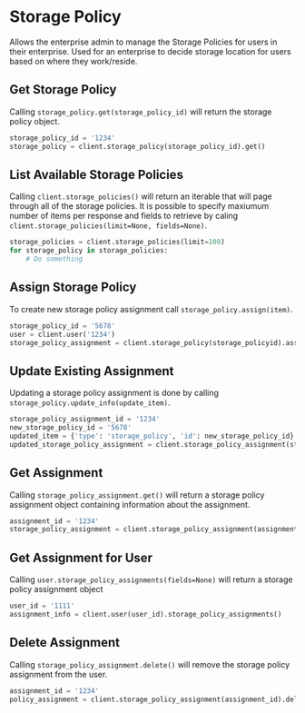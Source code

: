 Storage Policy 
==============

Allows the enterprise admin to manage the Storage Policies for users in their
enterprise. Used for an enterprise to decide storage location for users based on
where they work/reside. 


Get Storage Policy
------------------

Calling `storage_policy.get(storage_policy_id)` will return the storage policy object.

```python
storage_policy_id = '1234'
storage_policy = client.storage_policy(storage_policy_id).get()
```

List Available Storage Policies
-------------------------------

Calling `client.storage_policies()` will return an iterable that will page through all of the storage policies. It is possible to specify maxiumum number of items per response and fields to retrieve by caling `client.storage_policies(limit=None, fields=None)`.

```python
storage_policies = client.storage_policies(limit=100)
for storage_policy in storage_policies:
    # Do something
```

Assign Storage Policy
---------------------

To create new storage policy assignment call `storage_policy.assign(item)`.

```python
storage_policy_id = '5678'
user = client.user('1234')
storage_policy_assignment = client.storage_policy(storage_policyid).assign(user)
```

Update Existing Assignment
--------------------------

Updating a storage policy assignment is done by calling `storage_policy.update_info(update_item)`.

```python
storage_policy_assignment_id = '1234'
new_storage_policy_id = '5678'
updated_item = {'type': 'storage_policy', 'id': new_storage_policy_id}
updated_storage_policy_assignment = client.storage_policy_assignment(storage_policy_assignment).update_info(updated_item)
```

Get Assignment
--------------

Calling `storage_policy_assignment.get()` will return a storage policy assignment object containing information about the assignment.

```python
assignment_id = '1234'
storage_policy_assignment = client.storage_policy_assignment(assignment_id).get()
```

Get Assignment for User
-------------------------

Calling `user.storage_policy_assignments(fields=None)` will return a storage policy assignment object

```python
user_id = '1111'
assignment_info = client.user(user_id).storage_policy_assignments()
```

Delete Assignment
-----------------

Calling `storage_policy_assignment.delete()` will remove the storage policy assignment from the user.

```python
assignment_id = '1234'
policy_assignment = client.storage_policy_assignment(assignment_id).delete()
```
